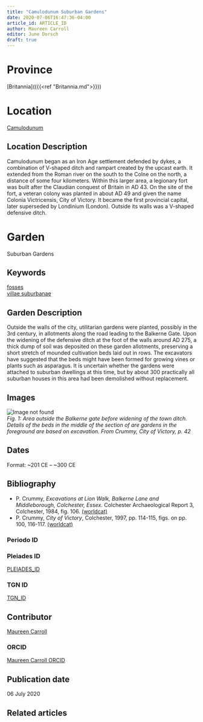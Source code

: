```yaml
---
title: "Camulodunum Suburban Gardens"
date: 2020-07-06T16:47:36-04:00
article_id: ARTICLE_ID
author: Maureen Carroll
editor: June Dorsch
draft: true
---
```


# Province

[Britannia](({{<ref "Britannia.md">}}))  

# Location

[Camulodunum](https://pleiades.stoa.org/places/79393)

## Location Description

Camulodunum began as an Iron Age settlement defended by dykes, a combination of V-shaped ditch and rampart created by the upcast earth. It extended from the Roman river on the south to the Colne on the north, a distance of some four kilometers. Within this larger area, a legionary fort was built after the Claudian conquest of Britain in AD 43. On the site of the fort, a veteran colony was planted in about AD 49 and given the name Colonia Victricensis, City of Victory. It became the first provincial capital, later superseded by Londinium (London). Outside its walls was a V-shaped defensive ditch.

# Garden

Suburban Gardens


## Keywords

[fosses]( http://vocab.getty.edu/page/aat/300101513)  
[villae suburbanae](http://vocab.getty.edu/page/aat/300005519)

## Garden Description

Outside the walls of the city, utilitarian gardens were planted, possibly in the 3rd century, in allotments along the road leading to the Balkerne Gate. Upon the widening of the defensive ditch at the foot of the walls around AD 275, a thick dump of soil was deposited on these garden allotments, preserving a short stretch of mounded cultivation beds laid out in rows. The excavators have suggested that the beds might have been formed for growing vines or plants such as asparagus. It is uncertain whether the gardens were attached to suburban dwellings at this time, but by about 300 practically all suburban houses in this area had been demolished without replacement.

<!--changed A.D. 275 A.D. to AD 275 bc of previous use of AD, not A.D. Plus typo.-->

## Images

![Image not found](IMG_URL)  
*Fig. 1: Area outside the Balkerne gate before widening of
the town ditch. Details of the beds in the
middle of the section of are gardens in the foreground are based on excavation. From Crummy, City of
Victory, p. 42*
<!--despite folder with images for Britannia, some appear to be missing-->


## Dates
Format: ~201 CE – ~300 CE

## Bibliography

*  P. Crummy, *Excavations at Lion Walk, Balkerne Lane and Middleborough, Colchester, Essex*. Colchester Archaeological Report 3, Colchester, 1984, fig. 106. [(worldcat)](http://www.worldcat.org/oclc/12511745)
*  P. Crummy, *City of Victory*, Colchester, 1997, pp. 114-115, figs. on pp. 100, 116-117. [(worldcat)](http://www.worldcat.org/oclc/1152612897)

### Periodo ID

<!--[PERIODO_ID](https://pleiades.stoa.org/places/PLEIADES_ID)-->

### Pleiades ID
[PLEIADES_ID](https://pleiades.stoa.org/places/79393)


### TGN ID
[TGN_ID](http://vocab.getty.edu/page/tgn/7011866)

## Contributor

[Maureen Carroll](https://www.sheffield.ac.uk/archaeology/our-people/academic-staff/maureen-carroll)

### ORCID

[Maureen Carroll ORCID](https://orcid.org/0000-0001-9958-8032)

## Publication date

06 July 2020

## Related articles

<!-- Links to other related articles. Leave blank for now -->
